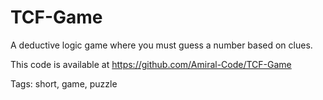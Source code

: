 # TCF-Game
A deductive logic game where you must guess a number based on clues.

This code is available at https://github.com/Amiral-Code/TCF-Game

Tags: short, game, puzzle 
